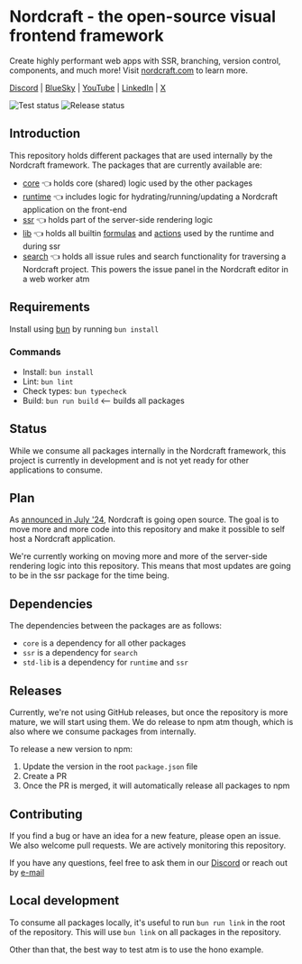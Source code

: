 # Nordcraft - the open-source visual frontend framework

Create highly performant web apps with SSR, branching, version control, components, and much more! Visit [nordcraft.com](https://nordcraft.com?utm_medium=web&utm_source=GitHub) to learn more.

[Discord](https://discord.com/invite/svBKYZf3UR) | [BlueSky](https://bsky.app/profile/toddle.dev) | [YouTube](https://youtube.com/@toddledev) | [LinkedIn](https://www.linkedin.com/company/toddledev) | [X](https://x.com/toddledev/)

![Test status](https://github.com/nordcraftengine/nordcraft/actions/workflows/test.yml/badge.svg)
![Release status](https://github.com/nordcraftengine/nordcraft/actions/workflows/main.yml/badge.svg)

## Introduction

This repository holds different packages that are used internally by the Nordcraft framework. The packages that are currently available are:

- [core](https://www.npmjs.com/package/@nordcraft/core) 👈 holds core (shared) logic used by the other packages
- [runtime](https://www.npmjs.com/package/@nordcraft/runtime) 👈 includes logic for hydrating/running/updating a Nordcraft application on the front-end
- [ssr](https://www.npmjs.com/package/@nordcraft/ssr) 👈 holds part of the server-side rendering logic
- [lib](https://www.npmjs.com/package/@nordcraft/std-lib) 👈 holds all builtin [formulas](https://docs.nordcraft.com/formulas/overview#the-formula-editor) and [actions](https://docs.nordcraft.com/the-editor/data-panel#workflows) used by the runtime and during ssr
- [search](https://www.npmjs.com/package/@nordcraft/search) 👈 holds all issue rules and search functionality for traversing a Nordcraft project. This powers the issue panel in the Nordcraft editor in a web worker atm

## Requirements

Install using [bun](https://bun.sh/) by running `bun install`

### Commands

- Install: `bun install`
- Lint: `bun lint`
- Check types: `bun typecheck`
- Build: `bun run build` <-- builds all packages

## Status

While we consume all packages internally in the Nordcraft framework, this project is currently in development and is not yet ready for other applications to consume.

## Plan

As [announced in July '24](https://blog.nordcraft.com/toddle-is-soon-open-source), Nordcraft is going open source. The goal is to move more and more code into this repository and make it possible to self host a Nordcraft application.

We're currently working on moving more and more of the server-side rendering logic into this repository. This means that most updates are going to be in the ssr package for the time being.

## Dependencies

The dependencies between the packages are as follows:

- `core` is a dependency for all other packages
- `ssr` is a dependency for `search`
- `std-lib` is a dependency for `runtime` and `ssr`

## Releases

Currently, we're not using GitHub releases, but once the repository is more mature, we will start using them. We do release to npm atm though, which is also where we consume packages from internally.

To release a new version to npm:

1. Update the version in the root `package.json` file
2. Create a PR
3. Once the PR is merged, it will automatically release all packages to npm

## Contributing

If you find a bug or have an idea for a new feature, please open an issue. We also welcome pull requests. We are actively monitoring this repository.

If you have any questions, feel free to ask them in our [Discord](https://discord.com/invite/svBKYZf3UR) or reach out by [e-mail](mailto:hello@nordcraft.dev)

## Local development

To consume all packages locally, it's useful to run `bun run link` in the root of the repository. This will use `bun link` on all packages in the repository.

Other than that, the best way to test atm is to use the hono example.
